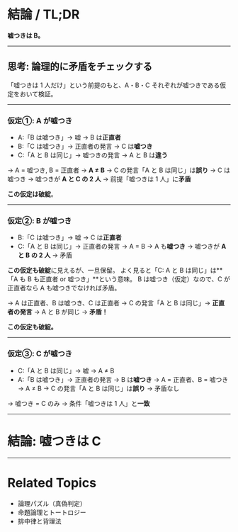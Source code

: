 # 結論 / TL;DR

**嘘つきは B。**

---

## 思考: 論理的に矛盾をチェックする

「嘘つきは 1 人だけ」という前提のもと、A・B・C それぞれが嘘つきである仮定をおいて検証。

---

### 仮定①: A が嘘つき

* A:「B は嘘つき」→ 嘘 → B は**正直者**
* B:「C は嘘つき」→ 正直者の発言 → C は**嘘つき**
* C:「A と B は同じ」→ 嘘つきの発言 → A と B は**違う**

→ A = 嘘つき, B = 正直者 → **A ≠ B** → C の発言「A と B は同じ」は**誤り** → C は嘘つき
→ 嘘つきが **A と C の 2 人** → 前提「嘘つきは 1 人」に**矛盾**

**この仮定は破綻**。

---

### 仮定②: B が嘘つき

* B:「C は嘘つき」→ 嘘 → C は**正直者**
* C:「A と B は同じ」→ 正直者の発言 → A = B → A も**嘘つき**
  → 嘘つきが **A と B の 2 人** → 矛盾

**この仮定も破綻**に見えるが、一旦保留。
よく見ると「C: A と B は同じ」は\*\*「A も B も正直者 or 嘘つき」\*\*という意味。
B は嘘つき（仮定）なので、C が正直者なら A も嘘つきでなければ矛盾。

→ A は正直者、B は嘘つき、C は正直者 → C の発言「A と B は同じ」→ **正直者の発言** → A と B が同じ → **矛盾！**

**この仮定も破綻。**

---

### 仮定③: C が嘘つき

* C:「A と B は同じ」→ 嘘 → A ≠ B
* A:「B は嘘つき」→ 正直者の発言 → B は**嘘つき**
  → A = 正直者、B = 嘘つき → A ≠ B → C の発言「A と B は同じ」は**誤り** → 矛盾なし

→ 嘘つき = C のみ → 条件「嘘つきは 1 人」と**一致**

---

# **結論: 嘘つきは C**

---

# Related Topics

* 論理パズル（真偽判定）
* 命題論理とトートロジー
* 排中律と背理法
